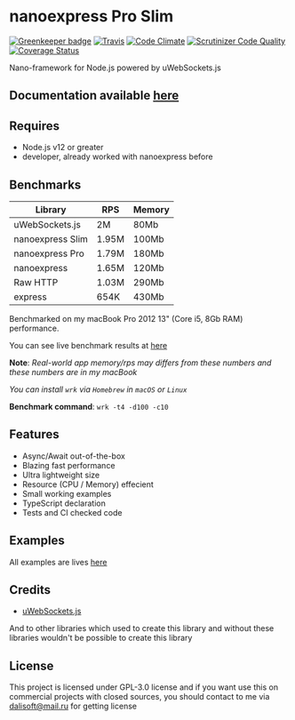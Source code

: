 # nanoexpress Pro Slim

[![Greenkeeper badge](https://badges.greenkeeper.io/nanoexpress/pro-slim.svg)](https://greenkeeper.io/)
[![Travis](https://img.shields.io/travis/nanoexpress/pro-slim.svg)](http://github.com/nanoexpress/pro-slim)
[![Code Climate](https://codeclimate.com/github/nanoexpress/pro-slim/badges/gpa.svg)](https://codeclimate.com/github/nanoexpress/pro-slim)
[![Scrutinizer Code Quality](https://scrutinizer-ci.com/g/nanoexpress/pro-slim/badges/quality-score.png?b=master)](https://scrutinizer-ci.com/g/nanoexpress/pro-slim/?branch=master)
[![Coverage Status](https://coveralls.io/repos/github/nanoexpress/pro-slim/badge.svg?branch=master)](https://coveralls.io/github/nanoexpress/pro-slim?branch=master)

Nano-framework for Node.js powered by uWebSockets.js

## Documentation available [here](https://github.com/nanoexpress/pro-slim/blob/master/docs/index.md)

## Requires

- Node.js v12 or greater
- developer, already worked with nanoexpress before

## Benchmarks

| Library          | RPS   | Memory |
| ---------------- | ----- | ------ |
| uWebSockets.js   | 2M    | 80Mb   |
| nanoexpress Slim | 1.95M | 100Mb  |
| nanoexpress Pro  | 1.79M | 180Mb  |
| nanoexpress      | 1.65M | 120Mb  |
| Raw HTTP         | 1.03M | 290Mb  |
| express          | 654K  | 430Mb  |

Benchmarked on my macBook Pro 2012 13" (Core i5, 8Gb RAM) performance.

You can see live benchmark results at [here](https://github.com/the-benchmarker/web-frameworks#results)

**Note**: _Real-world app memory/rps may differs from these numbers and these numbers are in my macBook_

_You can install `wrk` via `Homebrew` in `macOS` or `Linux`_

**Benchmark command**: `wrk -t4 -d100 -c10`

## Features

- Async/Await out-of-the-box
- Blazing fast performance
- Ultra lightweight size
- Resource (CPU / Memory) effecient
- Small working examples
- TypeScript declaration
- Tests and CI checked code

## Examples

All examples are lives [here](https://github.com/nanoexpress/pro-slim/tree/master/examples)

## Credits

- [uWebSockets.js](https://github.com/uNetworking/uWebSockets.js)

And to other libraries which used to create this library and without these libraries wouldn't be possible to create this library

## License

This project is licensed under GPL-3.0 license and if you want use this on commercial projects with closed sources, you should contact to me via dalisoft@mail.ru for getting license
